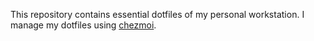 This repository contains essential dotfiles of my personal workstation. I manage my dotfiles using [chezmoi](https://www.chezmoi.io/).
